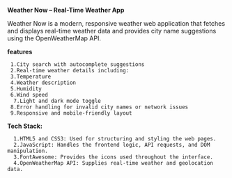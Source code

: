 **Weather Now – Real-Time Weather App**

Weather Now is a modern, responsive weather web application that fetches and displays real-time weather data and provides city name suggestions using the OpenWeatherMap API.

**features**

     1.City search with autocomplete suggestions
     2.Real-time weather details including:
     3.Temperature
     4.Weather description
     5.Humidity
     6.Wind speed
      7.Light and dark mode toggle
     8.Error handling for invalid city names or network issues
     9.Responsive and mobile-friendly layout



**Tech Stack:**

      1.HTML5 and CSS3: Used for structuring and styling the web pages.
      2.JavaScript: Handles the frontend logic, API requests, and DOM manipulation.
      3.FontAwesome: Provides the icons used throughout the interface.
      4.OpenWeatherMap API: Supplies real-time weather and geolocation data.

